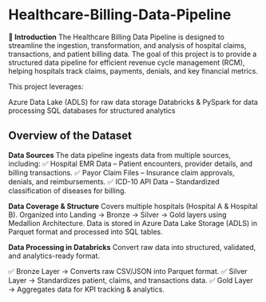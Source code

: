 # Healthcare-Billing-Data-Pipeline


**📌 Introduction**
The Healthcare Billing Data Pipeline is designed to streamline the ingestion, transformation, and analysis of hospital claims, transactions, and patient billing data. The goal of this project is to provide a structured data pipeline for efficient revenue cycle management (RCM), helping hospitals track claims, payments, denials, and key financial metrics.

This project leverages:

Azure Data Lake (ADLS) for raw data storage
Databricks & PySpark for data processing
SQL databases for structured analytics

##  Overview of the Dataset

**Data Sources**
The data pipeline ingests data from multiple sources, including:
✅ Hospital EMR Data – Patient encounters, provider details, and billing transactions.
✅ Payor Claim Files – Insurance claim approvals, denials, and reimbursements.
✅ ICD-10 API Data – Standardized classification of diseases for billing.

**Data Coverage & Structure**
Covers multiple hospitals (Hospital A & Hospital B).
Organized into Landing → Bronze → Silver → Gold layers using Medallion Architecture.
Data is stored in Azure Data Lake Storage (ADLS) in Parquet format and processed into SQL tables.

**Data Processing in Databricks**
Convert raw data into structured, validated, and analytics-ready format.

✅ Bronze Layer → Converts raw CSV/JSON into Parquet format.
✅ Silver Layer → Standardizes patient, claims, and transactions data.
✅ Gold Layer → Aggregates data for KPI tracking & analytics.
